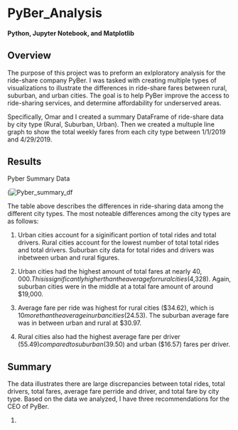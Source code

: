 # PyBer_Analysis
#### Python, Jupyter Notebook, and Matplotlib

## Overview

The purpose of this project was to preform an exlploratory analysis for the ride-share company PyBer. I was tasked with creating multiple types of visualizations to illustrate the differences in ride-share fares between rural, suburban, and urban cities. The goal is to help PyBer improve the access to ride-sharing services, and determine affordability for underserved areas.

Specifically, Omar and I created a summary DataFrame of ride-share data by city type (Rural, Suburban, Urban). Then we created a multuple line graph to show the total weekly fares from each city type between 1/1/2019 and 4/29/2019. 

## Results

Pyber Summary Data

(![Pyber_summary_df](https://user-images.githubusercontent.com/101427781/178148189-1a303e0a-966a-4b37-ba9a-0ae379165976.png)

The table above describes the differences in ride-sharing data among the different city types. The most noteable differences among the city types are as follows:

 1. Urban cities account for a siginificant portion of total rides and total drivers. Rural cities account for the lowest number of total total rides and total drivers. Suburban city data for total rides and drivers was inbetween urban and rural figures.
  
 2. Urban cities had the highest amount of total fares at nearly $40,000. This is significantly higher than the average for rural cities ($4,328). Again, suburban cities were in the middle at a total fare amount of around $19,000.
  
 3. Average fare per ride was highest for rural cities ($34.62), which is $10 more than the average in urban cities ($24.53). The suburban average fare was in between urban and rural at $30.97.

 4. Rural cities also had the highest average fare per driver ($55.49) compared to suburban ($39.50) and urban ($16.57) fares per driver.
  
## Summary

The data illustrates there are large discrepancies between total rides, total drivers, total fares, average fare perride and driver, and total fare by city type. Based on the data we analyzed, I have three recommendations for the CEO of PyBer.

1. 
